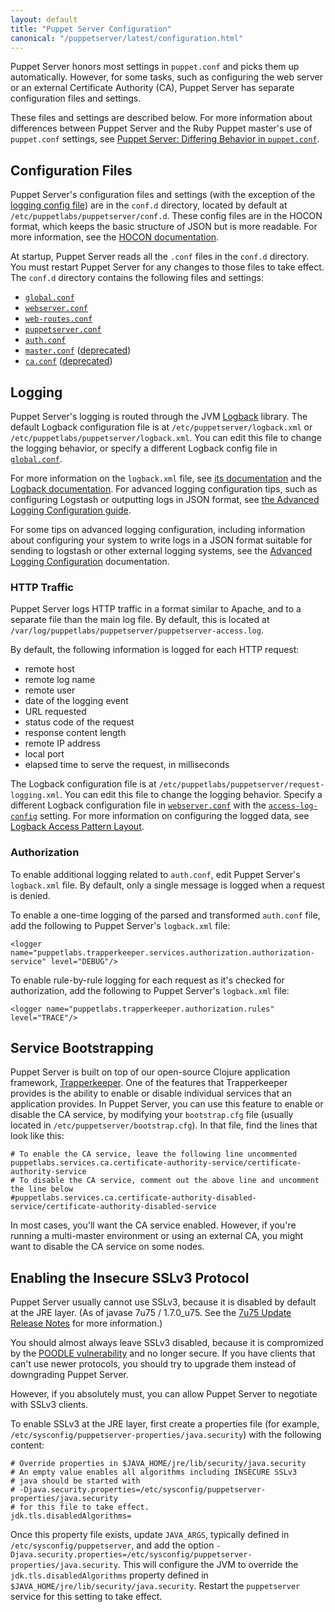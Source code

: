 ```yaml
---
layout: default
title: "Puppet Server Configuration"
canonical: "/puppetserver/latest/configuration.html"
---
```


[auth.conf]: https://docs.puppet.com/puppet/latest/reference/config_file_auth.html
[`trapperkeeper-authorization`]: https://github.com/puppetlabs/trapperkeeper-authorization
[`puppetserver.conf`]: ./config_file_puppetserver.markdown
[deprecated]: ./deprecated_features.markdown

Puppet Server honors most settings in `puppet.conf` and picks them up automatically. However, for some tasks, such as configuring the web server or an external Certificate Authority (CA), Puppet Server has separate configuration files and settings.

These files and settings are described below. For more information about differences between Puppet Server and the Ruby Puppet master's use of `puppet.conf` settings, see  [Puppet Server: Differing Behavior in `puppet.conf`](./puppet_conf_setting_diffs.markdown).

## Configuration Files

Puppet Server's configuration files and settings (with the exception of the [logging config file](#logging)) are in the `conf.d` directory, located by default at `/etc/puppetlabs/puppetserver/conf.d`. These config files are in the HOCON format, which keeps the basic structure of JSON but is more readable. For more information, see the [HOCON documentation](https://github.com/typesafehub/config/blob/master/HOCON.md).

At startup, Puppet Server reads all the `.conf` files in the `conf.d` directory. You must restart Puppet Server for any changes to those files to take effect. The `conf.d` directory contains the following files and settings:

* [`global.conf`](./config_file_global.markdown)
* [`webserver.conf`](./config_file_webserver.markdown)
* [`web-routes.conf`](./config_file_web-routes.markdown)
* [`puppetserver.conf`](./config_file_puppetserver.markdown)
* [`auth.conf`](./config_file_auth.markdown)
* [`master.conf`](./config_file_master.markdown) ([deprecated][])
* [`ca.conf`](./config_file_ca.markdown) ([deprecated][])

## Logging

Puppet Server's logging is routed through the JVM [Logback](http://logback.qos.ch/) library. The default Logback configuration file is at `/etc/puppetserver/logback.xml` or `/etc/puppetlabs/puppetserver/logback.xml`. You can edit this file to change the logging behavior, or specify a different Logback config file in [`global.conf`](#globalconf).

For more information on the `logback.xml` file, see [its documentation](./config_file_logbackxml.markdown) and the [Logback documentation](http://logback.qos.ch/manual/configuration.html). For advanced logging configuration tips, such as configuring Logstash or outputting logs in JSON format, see [the Advanced Logging Configuration guide](./config_logging_advanced.markdown).

For some tips on advanced logging configuration, including information about configuring your system to write logs in a JSON format suitable for sending to logstash or other external logging systems, see the [Advanced Logging Configuration](./config_logging_advanced.markdown) documentation.

### HTTP Traffic

Puppet Server logs HTTP traffic in a format similar to Apache, and to a separate file than the main log file. By default, this is located at `/var/log/puppetlabs/puppetserver/puppetserver-access.log`.

By default, the following information is logged for each HTTP request:

* remote host
* remote log name
* remote user
* date of the logging event
* URL requested
* status code of the request
* response content length
* remote IP address
* local port
* elapsed time to serve the request, in milliseconds

The Logback configuration file is at `/etc/puppetlabs/puppetserver/request-logging.xml`. You can edit this file to change the logging behavior. Specify a different Logback configuration file in [`webserver.conf`](#webserverconf) with the [`access-log-config`](https://github.com/puppetlabs/trapperkeeper-webserver-jetty9/blob/master/doc/jetty-config.md#access-log-config) setting. For more information on configuring the logged data, see [Logback Access Pattern Layout](http://logback.qos.ch/manual/layouts.html#AccessPatternLayout).

### Authorization

To enable additional logging related to `auth.conf`, edit Puppet Server's
`logback.xml` file. By default, only a single message is logged when a request
is denied.

To enable a one-time logging of the parsed and transformed `auth.conf` file, add
the following to Puppet Server's `logback.xml` file:

~~~
<logger name="puppetlabs.trapperkeeper.services.authorization.authorization-service" level="DEBUG"/>
~~~

To enable rule-by-rule logging for each request as it's checked for
authorization, add the following to Puppet Server's `logback.xml` file:

~~~
<logger name="puppetlabs.trapperkeeper.authorization.rules" level="TRACE"/>
~~~

## Service Bootstrapping

Puppet Server is built on top of our open-source Clojure application framework, [Trapperkeeper](https://github.com/puppetlabs/trapperkeeper). One of the features that Trapperkeeper provides is the ability to enable or disable individual services that an application provides. In Puppet Server, you can use this feature to enable or disable the CA service, by modifying your `bootstrap.cfg` file (usually located in `/etc/puppetserver/bootstrap.cfg`). In that file, find the lines that look like this:

~~~
# To enable the CA service, leave the following line uncommented
puppetlabs.services.ca.certificate-authority-service/certificate-authority-service
# To disable the CA service, comment out the above line and uncomment the line below
#puppetlabs.services.ca.certificate-authority-disabled-service/certificate-authority-disabled-service
~~~

In most cases, you'll want the CA service enabled. However, if you're running a multi-master environment or using an external CA, you might want to disable the CA service on some nodes.

## Enabling the Insecure SSLv3 Protocol

Puppet Server usually cannot use SSLv3, because it is disabled by default at the JRE layer. (As of javase 7u75 / 1.7.0_u75. See the [7u75 Update Release Notes](http://www.oracle.com/technetwork/java/javase/7u75-relnotes-2389086.html) for more information.)

You should almost always leave SSLv3 disabled, because it is compromized by the [POODLE vulnerability](https://blogs.oracle.com/security/entry/information_about_ssl_poodle_vulnerability) and no longer secure. If you have clients that can't use newer protocols, you should try to upgrade them instead of downgrading Puppet Server.

However, if you absolutely must, you can allow Puppet Server to negotiate with SSLv3 clients.

To enable SSLv3 at the JRE layer, first create a properties file (for example, `/etc/sysconfig/puppetserver-properties/java.security`) with the following content:

~~~
# Override properties in $JAVA_HOME/jre/lib/security/java.security
# An empty value enables all algorithms including INSECURE SSLv3
# java should be started with
# -Djava.security.properties=/etc/sysconfig/puppetserver-properties/java.security
# for this file to take effect.
jdk.tls.disabledAlgorithms=
~~~

Once this property file exists, update `JAVA_ARGS`, typically defined in `/etc/sysconfig/puppetserver`, and add the option `-Djava.security.properties=/etc/sysconfig/puppetserver-properties/java.security`. This will configure the JVM to override the `jdk.tls.disabledAlgorithms` property defined in `$JAVA_HOME/jre/lib/security/java.security`. Restart the `puppetserver` service for this setting to take effect.
